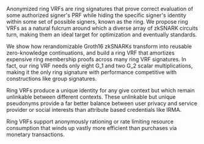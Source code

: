 Anonymized ring VRFs are ring signatures that prove correct evaluation of some authorized signer's PRF while hiding the specific signer's identity within some set of possible signers, known as the ring.  We propose ring VRFs as a natural fulcrum around which a diverse array of zkSNARK circuits turn, making them an ideal target for optimization and eventually standards. 

We show how rerandomizable Groth16 zkSNARKs transform into reusable zero-knowledge continuations, and build a ring VRF that amortizes expensive ring membership proofs across many ring VRF signatures. 
In  fact, our ring VRF needs only eight G_1 and two G_2 scalar multiplications, making it the only ring signature with performance competitive with constructions like group signatures.

Ring VRFs produce a unique identity for any give context but which remain unlinkable between different contexts.  These unlinkable but unique pseudonyms provide a far better balance between user privacy and service provider or social interests than attribute based credentials like IRMA.

Ring VRFs support anonymously rationing or rate limiting resource consumption that winds up vastly more efficient than purchases via monetary transactions. 



